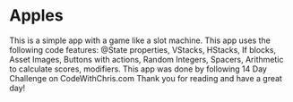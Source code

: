 # Apples
This is a simple app with a game like a slot machine. 
This app uses the following code features: @State properties, VStacks, HStacks, If blocks, Asset Images, Buttons with actions, Random Integers, Spacers, Arithmetic to calculate scores, modifiers.
This app was done by following 14 Day Challenge on CodeWithChris.com
Thank you for reading and have a great day!
